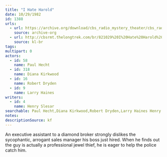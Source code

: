 ```yaml
---
title: "I Hate Harold"
date: 10/29/1982
id: 1388
urls: 
  - url: https://archive.org/download/cbs_radio_mystery_theater/cbs_radio_mystery_theater-1351-1399.zip/cbs_radio_mystery_theater-1351-1399%2Fcbsrmt_1388_i_hate_harold.mp3
    source: archive-org
  - url: http://cbsrmt.thelongtrek.com/br/821029%20I%20Hate%20Harold%20-%20WBBM.mp3
    source: kl-br
tags: 
multipart: 0
actors:  
  - id: 58
    name: Paul Hecht  
  - id: 318
    name: Diana Kirkwood  
  - id: 16
    name: Robert Dryden  
  - id: 9
    name: Larry Haines
writers:  
  - id: 4
    name: Henry Slesar
searchable: Paul Hecht,Diana Kirkwood,Robert Dryden,Larry Haines Henry Slesar
notes: 
descriptionSource: kf
---
```

An executive assistant to a diamond broker strongly dislikes the sycophantic, arrogant sales manager his boss just hired. When he finds out the guy is actually a professional jewel thief, he is eager to help the police catch him.
